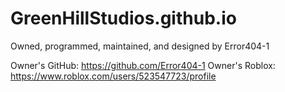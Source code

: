 # GreenHillStudios.github.io

Owned, programmed, maintained, and designed by Error404-1

Owner's GitHub: https://github.com/Error404-1 
Owner's Roblox: https://www.roblox.com/users/523547723/profile
